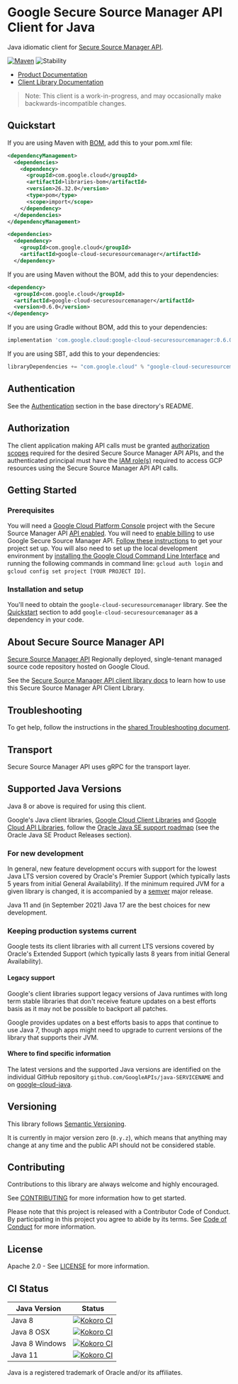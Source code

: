 # Google Secure Source Manager API Client for Java

Java idiomatic client for [Secure Source Manager API][product-docs].

[![Maven][maven-version-image]][maven-version-link]
![Stability][stability-image]

- [Product Documentation][product-docs]
- [Client Library Documentation][javadocs]

> Note: This client is a work-in-progress, and may occasionally
> make backwards-incompatible changes.


## Quickstart


If you are using Maven with [BOM][libraries-bom], add this to your pom.xml file:

```xml
<dependencyManagement>
  <dependencies>
    <dependency>
      <groupId>com.google.cloud</groupId>
      <artifactId>libraries-bom</artifactId>
      <version>26.32.0</version>
      <type>pom</type>
      <scope>import</scope>
    </dependency>
  </dependencies>
</dependencyManagement>

<dependencies>
  <dependency>
    <groupId>com.google.cloud</groupId>
    <artifactId>google-cloud-securesourcemanager</artifactId>
  </dependency>
```

If you are using Maven without the BOM, add this to your dependencies:

<!-- {x-version-update-start:google-cloud-securesourcemanager:released} -->

```xml
<dependency>
  <groupId>com.google.cloud</groupId>
  <artifactId>google-cloud-securesourcemanager</artifactId>
  <version>0.6.0</version>
</dependency>
```

If you are using Gradle without BOM, add this to your dependencies:

```Groovy
implementation 'com.google.cloud:google-cloud-securesourcemanager:0.6.0'
```

If you are using SBT, add this to your dependencies:

```Scala
libraryDependencies += "com.google.cloud" % "google-cloud-securesourcemanager" % "0.6.0"
```
<!-- {x-version-update-end} -->

## Authentication

See the [Authentication][authentication] section in the base directory's README.

## Authorization

The client application making API calls must be granted [authorization scopes][auth-scopes] required for the desired Secure Source Manager API APIs, and the authenticated principal must have the [IAM role(s)][predefined-iam-roles] required to access GCP resources using the Secure Source Manager API API calls.

## Getting Started

### Prerequisites

You will need a [Google Cloud Platform Console][developer-console] project with the Secure Source Manager API [API enabled][enable-api].
You will need to [enable billing][enable-billing] to use Google Secure Source Manager API.
[Follow these instructions][create-project] to get your project set up. You will also need to set up the local development environment by
[installing the Google Cloud Command Line Interface][cloud-cli] and running the following commands in command line:
`gcloud auth login` and `gcloud config set project [YOUR PROJECT ID]`.

### Installation and setup

You'll need to obtain the `google-cloud-securesourcemanager` library.  See the [Quickstart](#quickstart) section
to add `google-cloud-securesourcemanager` as a dependency in your code.

## About Secure Source Manager API


[Secure Source Manager API][product-docs] Regionally deployed, single-tenant managed source code repository hosted on
    Google Cloud.

See the [Secure Source Manager API client library docs][javadocs] to learn how to
use this Secure Source Manager API Client Library.






## Troubleshooting

To get help, follow the instructions in the [shared Troubleshooting document][troubleshooting].

## Transport

Secure Source Manager API uses gRPC for the transport layer.

## Supported Java Versions

Java 8 or above is required for using this client.

Google's Java client libraries,
[Google Cloud Client Libraries][cloudlibs]
and
[Google Cloud API Libraries][apilibs],
follow the
[Oracle Java SE support roadmap][oracle]
(see the Oracle Java SE Product Releases section).

### For new development

In general, new feature development occurs with support for the lowest Java
LTS version covered by  Oracle's Premier Support (which typically lasts 5 years
from initial General Availability). If the minimum required JVM for a given
library is changed, it is accompanied by a [semver][semver] major release.

Java 11 and (in September 2021) Java 17 are the best choices for new
development.

### Keeping production systems current

Google tests its client libraries with all current LTS versions covered by
Oracle's Extended Support (which typically lasts 8 years from initial
General Availability).

#### Legacy support

Google's client libraries support legacy versions of Java runtimes with long
term stable libraries that don't receive feature updates on a best efforts basis
as it may not be possible to backport all patches.

Google provides updates on a best efforts basis to apps that continue to use
Java 7, though apps might need to upgrade to current versions of the library
that supports their JVM.

#### Where to find specific information

The latest versions and the supported Java versions are identified on
the individual GitHub repository `github.com/GoogleAPIs/java-SERVICENAME`
and on [google-cloud-java][g-c-j].

## Versioning


This library follows [Semantic Versioning](http://semver.org/).


It is currently in major version zero (``0.y.z``), which means that anything may change at any time
and the public API should not be considered stable.


## Contributing


Contributions to this library are always welcome and highly encouraged.

See [CONTRIBUTING][contributing] for more information how to get started.

Please note that this project is released with a Contributor Code of Conduct. By participating in
this project you agree to abide by its terms. See [Code of Conduct][code-of-conduct] for more
information.


## License

Apache 2.0 - See [LICENSE][license] for more information.

## CI Status

Java Version | Status
------------ | ------
Java 8 | [![Kokoro CI][kokoro-badge-image-2]][kokoro-badge-link-2]
Java 8 OSX | [![Kokoro CI][kokoro-badge-image-3]][kokoro-badge-link-3]
Java 8 Windows | [![Kokoro CI][kokoro-badge-image-4]][kokoro-badge-link-4]
Java 11 | [![Kokoro CI][kokoro-badge-image-5]][kokoro-badge-link-5]

Java is a registered trademark of Oracle and/or its affiliates.

[product-docs]: https://cloud.google.com/secure-source-manager/docs/overview
[javadocs]: https://cloud.google.com/java/docs/reference/google-cloud-securesourcemanager/latest/overview
[kokoro-badge-image-1]: http://storage.googleapis.com/cloud-devrel-public/java/badges/java-securesourcemanager/java7.svg
[kokoro-badge-link-1]: http://storage.googleapis.com/cloud-devrel-public/java/badges/java-securesourcemanager/java7.html
[kokoro-badge-image-2]: http://storage.googleapis.com/cloud-devrel-public/java/badges/java-securesourcemanager/java8.svg
[kokoro-badge-link-2]: http://storage.googleapis.com/cloud-devrel-public/java/badges/java-securesourcemanager/java8.html
[kokoro-badge-image-3]: http://storage.googleapis.com/cloud-devrel-public/java/badges/java-securesourcemanager/java8-osx.svg
[kokoro-badge-link-3]: http://storage.googleapis.com/cloud-devrel-public/java/badges/java-securesourcemanager/java8-osx.html
[kokoro-badge-image-4]: http://storage.googleapis.com/cloud-devrel-public/java/badges/java-securesourcemanager/java8-win.svg
[kokoro-badge-link-4]: http://storage.googleapis.com/cloud-devrel-public/java/badges/java-securesourcemanager/java8-win.html
[kokoro-badge-image-5]: http://storage.googleapis.com/cloud-devrel-public/java/badges/java-securesourcemanager/java11.svg
[kokoro-badge-link-5]: http://storage.googleapis.com/cloud-devrel-public/java/badges/java-securesourcemanager/java11.html
[stability-image]: https://img.shields.io/badge/stability-preview-yellow
[maven-version-image]: https://img.shields.io/maven-central/v/com.google.cloud/google-cloud-securesourcemanager.svg
[maven-version-link]: https://central.sonatype.com/artifact/com.google.cloud/google-cloud-securesourcemanager/0.5.0
[authentication]: https://github.com/googleapis/google-cloud-java#authentication
[auth-scopes]: https://developers.google.com/identity/protocols/oauth2/scopes
[predefined-iam-roles]: https://cloud.google.com/iam/docs/understanding-roles#predefined_roles
[iam-policy]: https://cloud.google.com/iam/docs/overview#cloud-iam-policy
[developer-console]: https://console.developers.google.com/
[create-project]: https://cloud.google.com/resource-manager/docs/creating-managing-projects
[cloud-cli]: https://cloud.google.com/cli
[troubleshooting]: https://github.com/googleapis/google-cloud-java/blob/main/TROUBLESHOOTING.md
[contributing]: https://github.com/googleapis/java-securesourcemanager/blob/main/CONTRIBUTING.md
[code-of-conduct]: https://github.com/googleapis/java-securesourcemanager/blob/main/CODE_OF_CONDUCT.md#contributor-code-of-conduct
[license]: https://github.com/googleapis/java-securesourcemanager/blob/main/LICENSE
[enable-billing]: https://cloud.google.com/apis/docs/getting-started#enabling_billing
[enable-api]: https://console.cloud.google.com/flows/enableapi?apiid=securesourcemanager.googleapis.com
[libraries-bom]: https://github.com/GoogleCloudPlatform/cloud-opensource-java/wiki/The-Google-Cloud-Platform-Libraries-BOM
[shell_img]: https://gstatic.com/cloudssh/images/open-btn.png

[semver]: https://semver.org/
[cloudlibs]: https://cloud.google.com/apis/docs/client-libraries-explained
[apilibs]: https://cloud.google.com/apis/docs/client-libraries-explained#google_api_client_libraries
[oracle]: https://www.oracle.com/java/technologies/java-se-support-roadmap.html
[g-c-j]: http://github.com/googleapis/google-cloud-java
